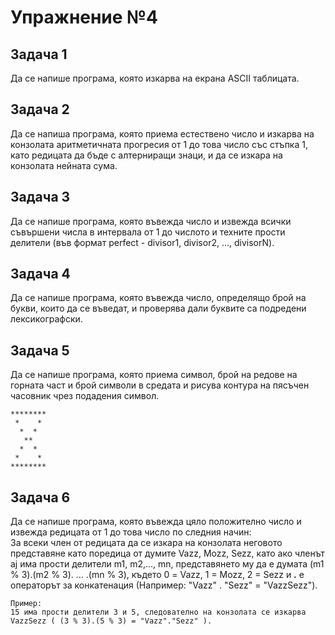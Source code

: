 # Упражнение №4

## Задача 1
Да се напише програма, която изкарва на екрана ASCII таблицата.

## Задача 2
Да се напиша програма, която приема естествено число и изкарва на конзолата аритметичната прогресия от 1 до това число със стъпка 1, като редицата да бъде с алтерниращи знаци,
и да се изкара на конзолата нейната сума.

## Задача 3
Да се напише програма, която въвежда число и извежда всички съвършени числа в интервала от 1 до числото и техните прости делители (във формат perfect - divisor1, divisor2, ..., divisorN).


## Задача 4
Да се напише програма, която въвежда число, определящо брой на букви, които да се въведат, и проверява дали буквите са подредени лексикографски.

## Задача 5
Да се напише програма, която приема символ, брой на редове на горната част и брой символи в средата и рисува контура на пясъчен часовник чрез подадения символ.
```
********
 *    * 
  *  * 
   **
  *  *
 *    * 
********
```

## Задача 6
Да се напише програма, която въвежда цяло положително число и извежда редицата от 1 до това число по следния начин:  
За всеки член от редицата да се изкара на конзолата неговото представяне като поредица от думите Vazz, Mozz, Sezz, като ако членът aj има прости делители m1, m2,..., mn, представянето му
да е думата (m1 % 3).(m2 % 3). ... .(mn % 3), където 0 = Vazz, 1 = Mozz, 2 = Sezz и **.** е операторът за конкатенация (Например: "Vazz" . "Sezz" = "VazzSezz").  
```
Пример:
15 има прости делители 3 и 5, следователно на конзолата се изкарва VazzSezz ( (3 % 3).(5 % 3) = "Vazz"."Sezz" ). 
```
